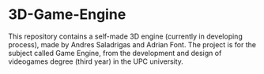 # 3D-Game-Engine

This repository contains a self-made 3D engine (currently in developing process), 
made by Andres Saladrigas and Adrian Font.
The project is for the subject called Game Engine, from the development and design of videogames
degree (third year) in the UPC university. 